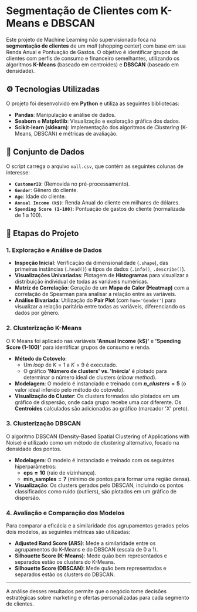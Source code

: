 # Segmentação de Clientes com K-Means e DBSCAN

Este projeto de Machine Learning não supervisionado foca na **segmentação de clientes** de um *mall* (shopping center) com base em sua Renda Anual e Pontuação de Gastos. O objetivo é identificar grupos de clientes com perfis de consumo e financeiro semelhantes, utilizando os algoritmos **K-Means** (baseado em centroides) e **DBSCAN** (baseado em densidade).

## ⚙️ Tecnologias Utilizadas

O projeto foi desenvolvido em **Python** e utiliza as seguintes bibliotecas:

* **Pandas**: Manipulação e análise de dados.
* **Seaborn** e **Matplotlib**: Visualização e exploração gráfica dos dados.
* **Scikit-learn (sklearn)**: Implementação dos algoritmos de *Clustering* (K-Means, DBSCAN) e métricas de avaliação.

## 💾 Conjunto de Dados

O script carrega o arquivo `mall.csv`, que contém as seguintes colunas de interesse:

* **`CustomerID`**: (Removida no pré-processamento).
* **`Gender`**: Gênero do cliente.
* **`Age`**: Idade do cliente.
* **`Annual Income (k$)`**: Renda Anual do cliente em milhares de dólares.
* **`Spending Score (1-100)`**: Pontuação de gastos do cliente (normalizada de 1 a 100).

## 🚀 Etapas do Projeto

### 1. Exploração e Análise de Dados

* **Inspeção Inicial**: Verificação da dimensionalidade (`.shape`), das primeiras instâncias (`.head()`) e tipos de dados (`.info()`, `.describe()`).
* **Visualizações Univariadas**: Plotagem de **Histogramas** para visualizar a distribuição individual de todas as variáveis numéricas.
* **Matriz de Correlação**: Geração de um **Mapa de Calor (Heatmap)** com a correlação de Spearman para analisar a relação entre as variáveis.
* **Análise Bivariada**: Utilização do **Pair Plot** (com `hue='Gender'`) para visualizar a relação paritária entre todas as variáveis, diferenciando os dados por gênero.

### 2. Clusterização K-Means

O K-Means foi aplicado nas variáveis **'Annual Income (k$)'** e **'Spending Score (1-100)'** para identificar grupos de consumo e renda.

* **Método do Cotovelo**:
    * Um *loop* de $K=1$ a $K=9$ é executado.
    * O gráfico **'Número de clusters' vs. 'Inércia'** é plotado para determinar o número ideal de clusters (*elbow method*).
* **Modelagem**: O modelo é instanciado e treinado com **$n\_clusters=5$** (o valor ideal inferido pelo método do cotovelo).
* **Visualização do Cluster**: Os clusters formados são plotados em um gráfico de dispersão, onde cada grupo recebe uma cor diferente. Os **Centroides** calculados são adicionados ao gráfico (marcador 'X' preto).

### 3. Clusterização DBSCAN

O algoritmo DBSCAN (Density-Based Spatial Clustering of Applications with Noise) é utilizado como um método de *clustering* alternativo, focado na densidade dos pontos.

* **Modelagem**: O modelo é instanciado e treinado com os seguintes hiperparâmetros:
    * **$\text{eps}=10$** (raio de vizinhança).
    * **$\text{min\_samples}=7$** (mínimo de pontos para formar uma região densa).
* **Visualização**: Os clusters gerados pelo DBSCAN, incluindo os pontos classificados como ruído (outliers), são plotados em um gráfico de dispersão.

### 4. Avaliação e Comparação dos Modelos

Para comparar a eficácia e a similaridade dos agrupamentos gerados pelos dois modelos, as seguintes métricas são utilizadas:

* **Adjusted Rand Score (ARS)**: Mede a similaridade entre os agrupamentos do K-Means e do DBSCAN (escala de 0 a 1).
* **Silhouette Score (K-Means)**: Mede quão bem representados e separados estão os clusters do K-Means.
* **Silhouette Score (DBSCAN)**: Mede quão bem representados e separados estão os clusters do DBSCAN.

---

A análise desses resultados permite que o negócio tome decisões estratégicas sobre marketing e ofertas personalizadas para cada segmento de clientes.
